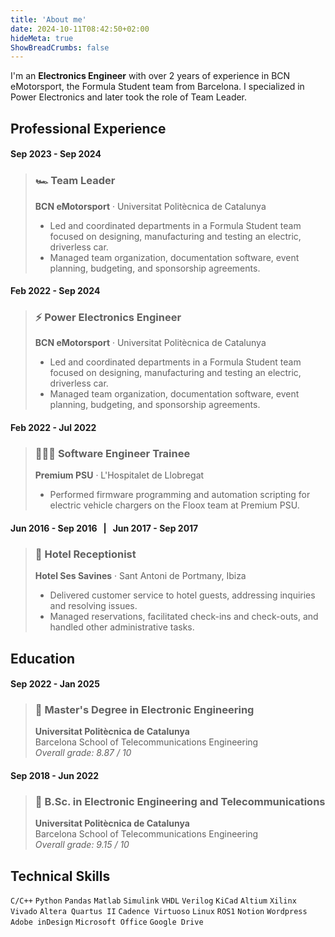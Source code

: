 ```yaml
---
title: 'About me'
date: 2024-10-11T08:42:50+02:00
hideMeta: true
ShowBreadCrumbs: false
---
```


I'm an **Electronics Engineer** with over 2 years of experience in BCN eMotorsport, the Formula Student team from Barcelona. I specialized in Power Electronics and later took the role of Team Leader.

<!-- {{< figure src="elephant.jpg" title="An elephant at sunset" >}} -->

## Professional Experience

#### Sep 2023 - Sep 2024
> ### 🏎️ Team Leader
> **BCN eMotorsport** · Universitat Politècnica de Catalunya 
> - Led and coordinated departments in a Formula Student team focused on designing, manufacturing and testing an electric, driverless car.
> - Managed team organization, documentation software, event planning, budgeting, and sponsorship agreements.

#### Feb 2022 - Sep 2024
> ### ⚡ Power Electronics Engineer
> **BCN eMotorsport** · Universitat Politècnica de Catalunya 
> - Led and coordinated departments in a Formula Student team focused on designing, manufacturing and testing an electric, driverless car.
> - Managed team organization, documentation software, event planning, budgeting, and sponsorship agreements.

#### Feb 2022 - Jul 2022
> ### 🧑🏻‍💻 Software Engineer Trainee
> **Premium PSU** · L'Hospitalet de Llobregat
> - Performed firmware programming and automation scripting for electric vehicle chargers on the Floox team at Premium PSU.

#### Jun 2016 - Sep 2016 &nbsp; | &nbsp; Jun 2017 - Sep 2017
> ### 🏨 Hotel Receptionist
> **Hotel Ses Savines** · Sant Antoni de Portmany, Ibiza
> - Delivered customer service to hotel guests, addressing inquiries and resolving issues.
> - Managed reservations, facilitated check-ins and check-outs, and handled other administrative tasks.

## Education

#### Sep 2022 - Jan 2025
> ### 📃 Master's Degree in Electronic Engineering
> **Universitat Politècnica de Catalunya** \
> Barcelona School of Telecommunications Engineering \
> *Overall grade: 8.87 / 10*

#### Sep 2018 - Jun 2022
> ### 📃 B.Sc. in Electronic Engineering and Telecommunications
> **Universitat Politècnica de Catalunya** \
> Barcelona School of Telecommunications Engineering \
> *Overall grade: 9.15 / 10*

## Technical Skills

`C/C++` `Python` `Pandas` `Matlab` `Simulink` `VHDL` `Verilog` `KiCad` `Altium` `Xilinx Vivado` `Altera Quartus II` `Cadence Virtuoso` `Linux` `ROS1` `Notion` `Wordpress` `Adobe inDesign` `Microsoft Office` `Google Drive`
